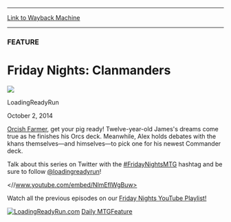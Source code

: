 
---
[Link to Wayback Machine](https://web.archive.org/web/20141004083052/http://magic.wizards.com/en/articles/archive/feature/friday-nights-orcs-dorks-2014-10-02)

[_metadata_:wayback_url]:- "http://magic.wizards.com/en/articles/archive/feature/friday-nights-orcs-dorks-2014-10-02"
[_metadata_:wayback_raw_url]:- "https://web.archive.org/web/20141004083052id_/http://magic.wizards.com/en/articles/archive/feature/friday-nights-orcs-dorks-2014-10-02"
[_metadata_:wayback_capture_timestamp]:- "2014-10-04 08:30:52+00:00"
[_metadata_:generator]:- "Drupal 7 (http://drupal.org)"
[_metadata_:description]:- "Dreams come true for James while Alex debates his next commander."
[_metadata_:publish_date]:- "2014-10-02"
---





### FEATURE


Friday Nights: Clanmanders
==========================



![](https://media.magic.wizards.com/styles/auth_small/public/images/person/authorpic_loadingreadyrun.jpg)

LoadingReadyRun




October 2, 2014
 










[Orcish Farmer](http://gatherer.wizards.com/Pages/Card/Details.aspx?name=Orcish+Farmer), get your pig ready! Twelve-year-old James's dreams come true as he finishes his Orcs deck. Meanwhile, Alex holds debates with the khans themselves—and himselves—to pick one for his newest Commander deck.


Talk about this series on Twitter with the [#FridayNightsMTG](https://twitter.com/hashtag/fridaynightsmtg) hashtag and be sure to follow [@loadingreadyrun](https://twitter.com/loadingreadyrun)!



<//www.youtube.com/embed/NlmEflWgBuw>

Watch all the previous episodes on our [Friday Nights YouTube Playlist!](https://www.youtube.com/watch?v=aWq6TUeAPjM&amp;list=PL3rP64NRtmbjJFGumln1bvmYHaqhxYvlt)

[![LoadingReadyRun.com](https://media.wizards.com/images/magic/daily/features/238d_lrr.png)](http://www.loadingreadyrun.com)
[Daily MTG](/en/tags/daily-mtg)[Feature](/en/tags/feature)





 
 




  







